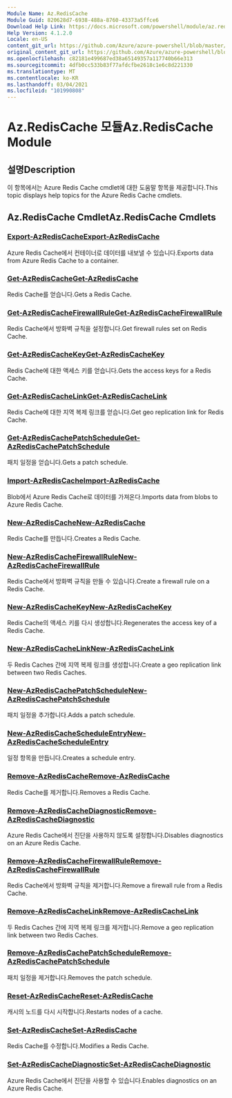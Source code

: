 ```yaml
---
Module Name: Az.RedisCache
Module Guid: 820628d7-6938-488a-8760-43373a5ffce6
Download Help Link: https://docs.microsoft.com/powershell/module/az.rediscache
Help Version: 4.1.2.0
Locale: en-US
content_git_url: https://github.com/Azure/azure-powershell/blob/master/src/RedisCache/RedisCache/help/Az.RedisCache.md
original_content_git_url: https://github.com/Azure/azure-powershell/blob/master/src/RedisCache/RedisCache/help/Az.RedisCache.md
ms.openlocfilehash: c82181e499687ed38a65149357a117740b66e313
ms.sourcegitcommit: 4dfb0cc533b83f77afdcfbe2618c1e6c8d221330
ms.translationtype: MT
ms.contentlocale: ko-KR
ms.lasthandoff: 03/04/2021
ms.locfileid: "101990808"
---
```

# <span data-ttu-id="492ac-101">Az.RedisCache 모듈</span><span class="sxs-lookup"><span data-stu-id="492ac-101">Az.RedisCache Module</span></span>
## <span data-ttu-id="492ac-102">설명</span><span class="sxs-lookup"><span data-stu-id="492ac-102">Description</span></span>
<span data-ttu-id="492ac-103">이 항목에서는 Azure Redis Cache cmdlet에 대한 도움말 항목을 제공합니다.</span><span class="sxs-lookup"><span data-stu-id="492ac-103">This topic displays help topics for the Azure Redis Cache cmdlets.</span></span>

## <span data-ttu-id="492ac-104">Az.RedisCache Cmdlet</span><span class="sxs-lookup"><span data-stu-id="492ac-104">Az.RedisCache Cmdlets</span></span>
### [<span data-ttu-id="492ac-105">Export-AzRedisCache</span><span class="sxs-lookup"><span data-stu-id="492ac-105">Export-AzRedisCache</span></span>](Export-AzRedisCache.md)
<span data-ttu-id="492ac-106">Azure Redis Cache에서 컨테이너로 데이터를 내보낼 수 있습니다.</span><span class="sxs-lookup"><span data-stu-id="492ac-106">Exports data from Azure Redis Cache to a container.</span></span>

### [<span data-ttu-id="492ac-107">Get-AzRedisCache</span><span class="sxs-lookup"><span data-stu-id="492ac-107">Get-AzRedisCache</span></span>](Get-AzRedisCache.md)
<span data-ttu-id="492ac-108">Redis Cache를 얻습니다.</span><span class="sxs-lookup"><span data-stu-id="492ac-108">Gets a Redis Cache.</span></span>

### [<span data-ttu-id="492ac-109">Get-AzRedisCacheFirewallRule</span><span class="sxs-lookup"><span data-stu-id="492ac-109">Get-AzRedisCacheFirewallRule</span></span>](Get-AzRedisCacheFirewallRule.md)
<span data-ttu-id="492ac-110">Redis Cache에서 방화벽 규칙을 설정합니다.</span><span class="sxs-lookup"><span data-stu-id="492ac-110">Get firewall rules set on Redis Cache.</span></span>

### [<span data-ttu-id="492ac-111">Get-AzRedisCacheKey</span><span class="sxs-lookup"><span data-stu-id="492ac-111">Get-AzRedisCacheKey</span></span>](Get-AzRedisCacheKey.md)
<span data-ttu-id="492ac-112">Redis Cache에 대한 액세스 키를 얻습니다.</span><span class="sxs-lookup"><span data-stu-id="492ac-112">Gets the access keys for a Redis Cache.</span></span>

### [<span data-ttu-id="492ac-113">Get-AzRedisCacheLink</span><span class="sxs-lookup"><span data-stu-id="492ac-113">Get-AzRedisCacheLink</span></span>](Get-AzRedisCacheLink.md)
<span data-ttu-id="492ac-114">Redis Cache에 대한 지역 복제 링크를 얻습니다.</span><span class="sxs-lookup"><span data-stu-id="492ac-114">Get geo replication link for Redis Cache.</span></span>

### [<span data-ttu-id="492ac-115">Get-AzRedisCachePatchSchedule</span><span class="sxs-lookup"><span data-stu-id="492ac-115">Get-AzRedisCachePatchSchedule</span></span>](Get-AzRedisCachePatchSchedule.md)
<span data-ttu-id="492ac-116">패치 일정을 얻습니다.</span><span class="sxs-lookup"><span data-stu-id="492ac-116">Gets a patch schedule.</span></span>

### [<span data-ttu-id="492ac-117">Import-AzRedisCache</span><span class="sxs-lookup"><span data-stu-id="492ac-117">Import-AzRedisCache</span></span>](Import-AzRedisCache.md)
<span data-ttu-id="492ac-118">Blob에서 Azure Redis Cache로 데이터를 가져온다.</span><span class="sxs-lookup"><span data-stu-id="492ac-118">Imports data from blobs to Azure Redis Cache.</span></span>

### [<span data-ttu-id="492ac-119">New-AzRedisCache</span><span class="sxs-lookup"><span data-stu-id="492ac-119">New-AzRedisCache</span></span>](New-AzRedisCache.md)
<span data-ttu-id="492ac-120">Redis Cache를 만듭니다.</span><span class="sxs-lookup"><span data-stu-id="492ac-120">Creates a Redis Cache.</span></span>

### [<span data-ttu-id="492ac-121">New-AzRedisCacheFirewallRule</span><span class="sxs-lookup"><span data-stu-id="492ac-121">New-AzRedisCacheFirewallRule</span></span>](New-AzRedisCacheFirewallRule.md)
<span data-ttu-id="492ac-122">Redis Cache에서 방화벽 규칙을 만들 수 있습니다.</span><span class="sxs-lookup"><span data-stu-id="492ac-122">Create a firewall rule on a Redis Cache.</span></span>

### [<span data-ttu-id="492ac-123">New-AzRedisCacheKey</span><span class="sxs-lookup"><span data-stu-id="492ac-123">New-AzRedisCacheKey</span></span>](New-AzRedisCacheKey.md)
<span data-ttu-id="492ac-124">Redis Cache의 액세스 키를 다시 생성합니다.</span><span class="sxs-lookup"><span data-stu-id="492ac-124">Regenerates the access key of a Redis Cache.</span></span>

### [<span data-ttu-id="492ac-125">New-AzRedisCacheLink</span><span class="sxs-lookup"><span data-stu-id="492ac-125">New-AzRedisCacheLink</span></span>](New-AzRedisCacheLink.md)
<span data-ttu-id="492ac-126">두 Redis Caches 간에 지역 복제 링크를 생성합니다.</span><span class="sxs-lookup"><span data-stu-id="492ac-126">Create a geo replication link between two Redis Caches.</span></span>

### [<span data-ttu-id="492ac-127">New-AzRedisCachePatchSchedule</span><span class="sxs-lookup"><span data-stu-id="492ac-127">New-AzRedisCachePatchSchedule</span></span>](New-AzRedisCachePatchSchedule.md)
<span data-ttu-id="492ac-128">패치 일정을 추가합니다.</span><span class="sxs-lookup"><span data-stu-id="492ac-128">Adds a patch schedule.</span></span>

### [<span data-ttu-id="492ac-129">New-AzRedisCacheScheduleEntry</span><span class="sxs-lookup"><span data-stu-id="492ac-129">New-AzRedisCacheScheduleEntry</span></span>](New-AzRedisCacheScheduleEntry.md)
<span data-ttu-id="492ac-130">일정 항목을 만듭니다.</span><span class="sxs-lookup"><span data-stu-id="492ac-130">Creates a schedule entry.</span></span>

### [<span data-ttu-id="492ac-131">Remove-AzRedisCache</span><span class="sxs-lookup"><span data-stu-id="492ac-131">Remove-AzRedisCache</span></span>](Remove-AzRedisCache.md)
<span data-ttu-id="492ac-132">Redis Cache를 제거합니다.</span><span class="sxs-lookup"><span data-stu-id="492ac-132">Removes a Redis Cache.</span></span>

### [<span data-ttu-id="492ac-133">Remove-AzRedisCacheDiagnostic</span><span class="sxs-lookup"><span data-stu-id="492ac-133">Remove-AzRedisCacheDiagnostic</span></span>](Remove-AzRedisCacheDiagnostic.md)
<span data-ttu-id="492ac-134">Azure Redis Cache에서 진단을 사용하지 않도록 설정합니다.</span><span class="sxs-lookup"><span data-stu-id="492ac-134">Disables diagnostics on an Azure Redis Cache.</span></span>

### [<span data-ttu-id="492ac-135">Remove-AzRedisCacheFirewallRule</span><span class="sxs-lookup"><span data-stu-id="492ac-135">Remove-AzRedisCacheFirewallRule</span></span>](Remove-AzRedisCacheFirewallRule.md)
<span data-ttu-id="492ac-136">Redis Cache에서 방화벽 규칙을 제거합니다.</span><span class="sxs-lookup"><span data-stu-id="492ac-136">Remove a firewall rule from a Redis Cache.</span></span>

### [<span data-ttu-id="492ac-137">Remove-AzRedisCacheLink</span><span class="sxs-lookup"><span data-stu-id="492ac-137">Remove-AzRedisCacheLink</span></span>](Remove-AzRedisCacheLink.md)
<span data-ttu-id="492ac-138">두 Redis Caches 간에 지역 복제 링크를 제거합니다.</span><span class="sxs-lookup"><span data-stu-id="492ac-138">Remove a geo replication link between two Redis Caches.</span></span>

### [<span data-ttu-id="492ac-139">Remove-AzRedisCachePatchSchedule</span><span class="sxs-lookup"><span data-stu-id="492ac-139">Remove-AzRedisCachePatchSchedule</span></span>](Remove-AzRedisCachePatchSchedule.md)
<span data-ttu-id="492ac-140">패치 일정을 제거합니다.</span><span class="sxs-lookup"><span data-stu-id="492ac-140">Removes the patch schedule.</span></span>

### [<span data-ttu-id="492ac-141">Reset-AzRedisCache</span><span class="sxs-lookup"><span data-stu-id="492ac-141">Reset-AzRedisCache</span></span>](Reset-AzRedisCache.md)
<span data-ttu-id="492ac-142">캐시의 노드를 다시 시작합니다.</span><span class="sxs-lookup"><span data-stu-id="492ac-142">Restarts nodes of a cache.</span></span>

### [<span data-ttu-id="492ac-143">Set-AzRedisCache</span><span class="sxs-lookup"><span data-stu-id="492ac-143">Set-AzRedisCache</span></span>](Set-AzRedisCache.md)
<span data-ttu-id="492ac-144">Redis Cache를 수정합니다.</span><span class="sxs-lookup"><span data-stu-id="492ac-144">Modifies a Redis Cache.</span></span>

### [<span data-ttu-id="492ac-145">Set-AzRedisCacheDiagnostic</span><span class="sxs-lookup"><span data-stu-id="492ac-145">Set-AzRedisCacheDiagnostic</span></span>](Set-AzRedisCacheDiagnostic.md)
<span data-ttu-id="492ac-146">Azure Redis Cache에서 진단을 사용할 수 있습니다.</span><span class="sxs-lookup"><span data-stu-id="492ac-146">Enables diagnostics on an Azure Redis Cache.</span></span>

